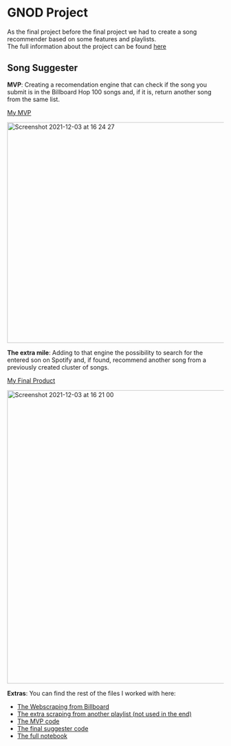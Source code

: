 # GNOD Project

As the final project before the final project we had to create a song recommender based on some features and playlists.  
The full information about the project can be found [here](https://github.com/ironhack-labs/lab-web-scraping-single-page/blob/master/case-study-gnod.md)

## Song Suggester

**MVP**: Creating a recomendation engine that can check if the song you submit is in the Billboard Hop 100 songs and, if it is, return another song from the same list.  
  
[My MVP](https://github.com/yamilart/DataLabs/blob/main/Week%207/GNOD%20Project/MVP-Project.ipynb)  
  
<img width="513" alt="Screenshot 2021-12-03 at 16 24 27" src="https://user-images.githubusercontent.com/81629326/144627721-b585b51b-a5c9-48a0-a149-2943b42d398d.png">

**The extra mile**: Adding to that engine the possibility to search for the entered son on Spotify and, if found, recommend another song from a previously created cluster of songs.  
  
[My Final Product](https://github.com/yamilart/DataLabs/blob/main/Week%207/GNOD%20Project/GNOD-Project.ipynb)  
  
<img width="682" alt="Screenshot 2021-12-03 at 16 21 00" src="https://user-images.githubusercontent.com/81629326/144627186-e0202f65-3d28-4755-8daa-480ab7786b61.png">

**Extras**: You can find the rest of the files I worked with here:

- [The Webscraping from Billboard](https://github.com/yamilart/DataLabs/blob/main/Week%207/GNOD%20Project/Top-100-Billboard.ipynb)
- [The extra scraping from another playlist (not used in the end)](https://github.com/yamilart/DataLabs/blob/main/Week%207/GNOD%20Project/Best-500-songs.ipynb)
- [The MVP code](https://github.com/yamilart/DataLabs/blob/main/Week%207/GNOD%20Project/first-suggester-code.ipynb)
- [The final suggester code](https://github.com/yamilart/DataLabs/blob/main/Week%207/GNOD%20Project/second-suggester-code.ipynb)
- [The full notebook](https://github.com/yamilart/DataLabs/blob/main/Week%207/GNOD%20Project/GNOD-song-suggester-fullnotebook.ipynb)
